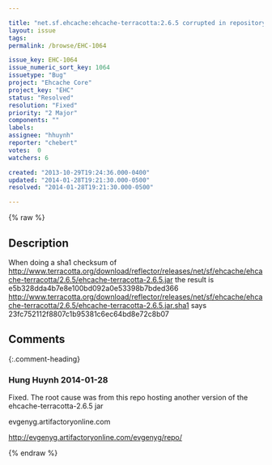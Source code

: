 ```yaml
---

title: "net.sf.ehcache:ehcache-terracotta:2.6.5 corrupted in repository"
layout: issue
tags: 
permalink: /browse/EHC-1064

issue_key: EHC-1064
issue_numeric_sort_key: 1064
issuetype: "Bug"
project: "Ehcache Core"
project_key: "EHC"
status: "Resolved"
resolution: "Fixed"
priority: "2 Major"
components: ""
labels: 
assignee: "hhuynh"
reporter: "chebert"
votes:  0
watchers: 6

created: "2013-10-29T19:24:36.000-0400"
updated: "2014-01-28T19:21:30.000-0500"
resolved: "2014-01-28T19:21:30.000-0500"

---
```




{% raw %}



## Description

<div markdown="1" class="description">

When doing a sha1 checksum of http://www.terracotta.org/download/reflector/releases/net/sf/ehcache/ehcache-terracotta/2.6.5/ehcache-terracotta-2.6.5.jar the result is e5b328dda4b7e8e100bd092a0e53398b7bded366
http://www.terracotta.org/download/reflector/releases/net/sf/ehcache/ehcache-terracotta/2.6.5/ehcache-terracotta-2.6.5.jar.sha1 says 23fc752112f8807c1b95381c6ec64bd8e72c8b07

</div>

## Comments


{:.comment-heading}
### **Hung Huynh** <span class="date">2014-01-28</span>

<div markdown="1" class="comment">

Fixed. The root cause was from this repo hosting another version of the ehcache-terracotta-2.6.5 jar

evgenyg.artifactoryonline.com

http://evgenyg.artifactoryonline.com/evgenyg/repo/


</div>



{% endraw %}

